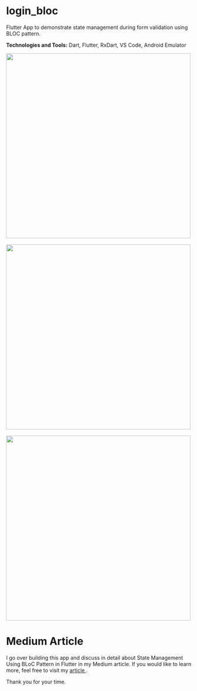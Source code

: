 # login_bloc

Flutter App to demonstrate state management during form validation using BLOC pattern.

<b>Technologies and Tools:</b> Dart, Flutter, RxDart, VS Code, Android Emulator

<img src="" height="500px" /> &nbsp;
<img src="" height="500px" /> &nbsp;
<img src="" height="500px" />

# Medium Article

I go over building this app and discuss in detail about State Management Using BLoC Pattern in Flutter in my Medium article. If you would like to learn more, feel free to visit my <a href="https://medium.com/@amrut.patil88/state-management-using-bloc-pattern-in-flutter-390d4056006f"> article </a>.

Thank you for your time.
